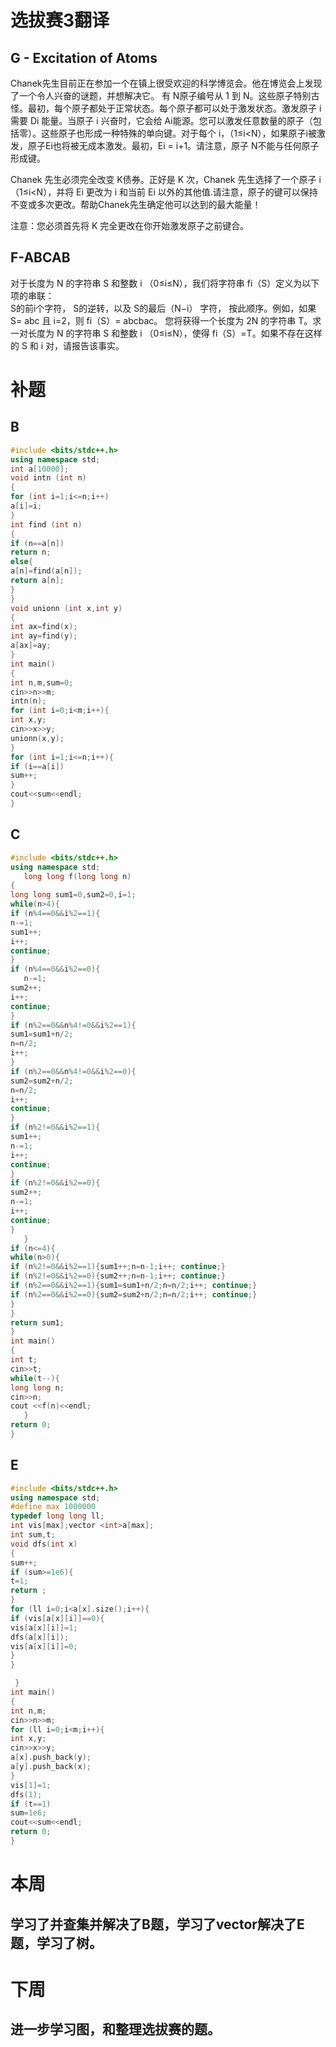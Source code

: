  # 选拔赛3翻译 
  ## G - Excitation of Atoms 
  Chanek先生目前正在参加一个在镇上很受欢迎的科学博览会。他在博览会上发现了一个令人兴奋的谜题，并想解决它。 
  有 N原子编号从 1 到 N。这些原子特别古怪。最初，每个原子都处于正常状态。每个原子都可以处于激发状态。激发原子 i 需要 Di 能量。当原子 i 兴奋时，它会给 Ai能源。您可以激发任意数量的原子（包括零）。这些原子也形成一种特殊的单向键。对于每个 i，（1≤i<N），如果原子i被激发，原子Ei也将被无成本激发。最初，Ei = i+1。请注意，原子 N不能与任何原子形成键。 
  
   Chanek 先生必须完全改变 K债券。正好是 K 次，Chanek 先生选择了一个原子 i （1≤i<N），并将 Ei 更改为 i 和当前 Ei 以外的其他值.请注意，原子的键可以保持不变或多次更改。帮助Chanek先生确定他可以达到的最大能量！ 
  
   注意：您必须首先将 K 完全更改在你开始激发原子之前键合。 
  ## F-ABCAB 
  对于长度为 N 的字符串 S 和整数 i （0≤i≤N），我们将字符串 fi（S）定义为以下项的串联：  
  S的前i个字符， 
  S的逆转，以及 
  S的最后（N−i） 字符， 
  按此顺序。例如，如果 S= abc 且 i=2，则 fi（S）= abcbac。 
  您将获得一个长度为 2N 的字符串 T。求一对长度为 N 的字符串 S 和整数 i （0≤i≤N），使得 fi（S）=T。如果不存在这样的 S 和 i 对，请报告该事实。 
  
  # 补题 
  ## B 
  ```c++ 
  #include <bits/stdc++.h> 
  using namespace std; 
  int a[10000]; 
  void intn (int n) 
  { 
  for (int i=1;i<=n;i++) 
  a[i]=i; 
  } 
  int find (int n) 
  { 
  if (n==a[n]) 
  return n; 
  else{ 
  a[n]=find(a[n]); 
  return a[n]; 
  } 
  } 
  void unionn (int x,int y) 
  { 
  int ax=find(x); 
  int ay=find(y); 
  a[ax]=ay; 
  } 
  int main() 
  { 
  int n,m,sum=0; 
  cin>>n>>m; 
  intn(n); 
  for (int i=0;i<m;i++){ 
  int x,y; 
  cin>>x>>y; 
  unionn(x,y); 
  } 
  for (int i=1;i<=n;i++){ 
  if (i==a[i]) 
  sum++; 
  } 
  cout<<sum<<endl; 
  } 
  ```
## C 
  ```c++ 
  #include <bits/stdc++.h> 
  using namespace std; 
     long long f(long long n) 
  { 
  long long sum1=0,sum2=0,i=1; 
  while(n>4){ 
  if (n%4==0&&i%2==1){ 
  n-=1; 
  sum1++; 
  i++; 
  continue; 
  } 
  if (n%4==0&&i%2==0){ 
     n-=1; 
  sum2++; 
  i++; 
  continue; 
  } 
  if (n%2==0&&n%4!=0&&i%2==1){ 
  sum1=sum1+n/2; 
  n=n/2; 
  i++; 
  } 
  if (n%2==0&&n%4!=0&&i%2==0){ 
  sum2=sum2+n/2; 
  n=n/2; 
  i++; 
  continue; 
  } 
  if (n%2!=0&&i%2==1){ 
  sum1++; 
  n-=1; 
  i++; 
  continue; 
  } 
  if (n%2!=0&&i%2==0){ 
  sum2++; 
  n-=1; 
  i++; 
  continue; 
  } 
     } 
  if (n<=4){ 
  while(n>0){ 
  if (n%2!=0&&i%2==1){sum1++;n=n-1;i++; continue;} 
  if (n%2!=0&&i%2==0){sum2++;n=n-1;i++; continue;} 
  if (n%2==0&&i%2==1){sum1=sum1+n/2;n=n/2;i++; continue;} 
  if (n%2==0&&i%2==0){sum2=sum2+n/2;n=n/2;i++; continue;} 
  } 
  } 
  return sum1; 
  } 
  int main() 
  { 
  int t; 
  cin>>t; 
  while(t--){ 
  long long n; 
  cin>>n; 
  cout <<f(n)<<endl; 
     } 
  return 0; 
  } 
  ```
## E 
  ```c++ 
  #include <bits/stdc++.h> 
  using namespace std; 
  #define max 1000000 
  typedef long long ll; 
  int vis[max];vector <int>a[max]; 
  int sum,t; 
  void dfs(int x) 
  { 
  sum++; 
  if (sum>=1e6){ 
  t=1; 
  return ; 
  } 
  for (ll i=0;i<a[x].size();i++){ 
  if (vis[a[x][i]]==0){ 
  vis[a[x][i]]=1; 
  dfs(a[x][i]); 
  vis[a[x][i]]=0; 
  } 
  } 
  
   } 
  int main() 
  { 
  int n,m; 
  cin>>n>>m; 
  for (ll i=0;i<m;i++){ 
  int x,y; 
  cin>>x>>y; 
  a[x].push_back(y); 
  a[y].push_back(x); 
  } 
  vis[1]=1; 
  dfs(1); 
  if (t==1) 
  sum=1e6; 
  cout<<sum<<endl; 
  return 0; 
  } 
  ``` 
  # 本周 
  ## 学习了并查集并解决了B题，学习了vector解决了E题，学习了树。 
  # 下周 
  ## 进一步学习图，和整理选拔赛的题。 
 
